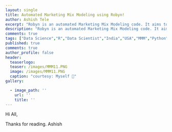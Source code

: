 ```yaml
---
layout: single
title: Automated Marketing Mix Modeling using Robyn!
author: Ashish Tele
excerpt: "Robyn is an automated Marketing Mix Modeling code. It aims to reduce human bias by means of ridge regression and revolutionary algorithms."
description: "Robyn is an automated Marketing Mix Modeling code. It aims to reduce human bias by means of ridge regression and revolutionary algorithms."
comments: true
tags: ["Data Science","R","Data Scientist","India","USA","MMM","Python","Market Mix Modeling"]
published: true
comments: true
author_profile: false
header:
  teaserlogo:
  teaser: /images/MMM11.PNG
  image: /images/MMM11.PNG
  caption: "courtesy: Myself 😬"
gallery:

  - image_path: ''
    url: ''
    title: ''
---
```

Hi All,

Thanks for reading.
Ashish
